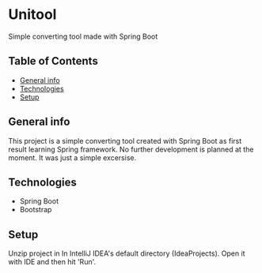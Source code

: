 # Unitool

Simple converting tool made with Spring Boot

## Table of Contents
* [General info](#general-info)
* [Technologies](#technologies)
* [Setup](#setup)

## General info
This project is a simple converting tool created with Spring Boot as first result learning Spring framework. No further development 
is planned at the moment. It was just a simple excersise.

## Technologies
* Spring Boot
* Bootstrap

## Setup
Unzip project in In IntelliJ IDEA's default directory (IdeaProjects). Open it with IDE and then hit 'Run'.
